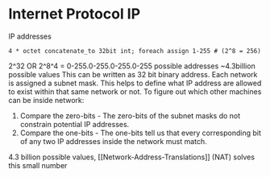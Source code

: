 # Internet Protocol IP 

IP addresses
```
4 * octet concatenate_to 32bit int; foreach assign 1-255 # (2^8 = 256) 

```
2^32 OR
2^8^4 = 0-255.0-255.0-255.0-255 possible addresses ~4.3billion possible values
This can be written as 32 bit binary address.
Each network is assigned a subnet mask.
This helps to define what IP address are allowed to exist within that same network or not.
To figure out which other machines can be inside network:
1. Compare the zero-bits - The zero-bits of the subnet masks do not constrain potential IP addresses.
1. Compare the one-bits - The one-bits tell us that every corresponding bit of any two IP addresses inside the network must match.

4.3 billion possible values, [[Network-Address-Translations]] (NAT) solves this small number